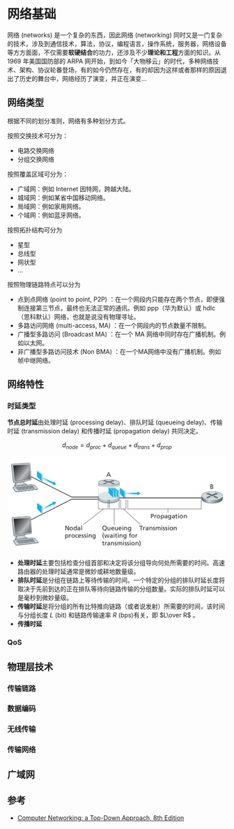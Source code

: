 # 网络基础

网络 (networks) 是一个复杂的东西，因此网络 (networking) 同时又是一门复杂的技术，涉及到通信技术，算法，协议，编程语言，操作系统，服务器，网络设备等方方面面，不仅需要**软硬结合**的功力，还涉及不少**理论和工程**方面的知识。从 1969 年美国国防部的 ARPA 网开始，到如今「大物移云」的时代，多种网络技术、架构、协议轮番登场，有的如今仍然存在，有的却因为这样或者那样的原因退出了历史的舞台中，网络经历了演变，并正在演变...

## 网络类型

根据不同的划分准则，网络有多种划分方式。

按照交换技术可分为：
- 电路交换网络
- 分组交换网络

按照覆盖区域可分为：
- 广域网：例如 Internet 因特网，跨越大陆。
- 城域网：例如某省中国移动网络。
- 局域网：例如家用网络。
- 个域网：例如蓝牙网络。

按照拓扑结构可分为
- 星型
- 总线型
- 网状型
- ...

按照物理链路特点可以分为
- 点到点网络 (point to point, P2P) ：在一个网段内只能存在两个节点，即便强制连接第三节点，最终也无法正常的通讯。例如 ppp（华为默认）或 hdlc（思科默认）网络，也就是说没有物理寻址。
- 多路访问网络 (multi-access, MA) ：在一个网段内的节点数量不限制。
- 广播型多路访问 (Broadcast MA) ：在一个 MA 网络中同时存在广播机制。例如以太网。
- 非广播型多路访问技术 (Non BMA) ：在一个MA网络中没有广播机制。例如帧中继网络。

## 网络特性

### 时延类型

**节点总时延**由处理时延 (processing delay)、排队时延 (queueing delay)、传输时延 (transmission delay) 和传播时延 (propagation delay) 共同决定。

$$ d_{node} = d_{proc} + d_{queue} + d_{trans} + d_{prop} $$ 

![image-20221114002600085](basic.assets/image-20221114002600085.png)

- **处理时延**主要包括检查分组首部和决定将该分组导向何处所需要的时间。高速路由器的处理时延通常是微妙或耕地数量级。
- **排队时延**是分组在链路上等待传输的时间。一个特定的分组的排队时延长度将取决于先前到达的正在排队等待向链路传输的分组数量。实际的排队时延可以是毫秒到微妙量级。
- **传输时延**是将分组的所有比特推向链路（或者说发射）所需要的时间，该时间与分组长度 $L$ (bit) 和链路传输速率 $R$ (bps)有关，即 $L\over R$ 。
- **传播时延**

### QoS

## 物理层技术

### 传输链路

### 数据编码

### 无线传输

### 传输网络

## 广域网

## 参考

- [Computer Networking: a Top-Down Approach, 8th Edition](https://media.pearsoncmg.com/ph/esm/ecs_kurose_compnetwork_8/cw/)
